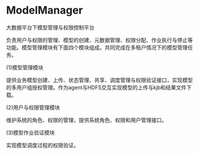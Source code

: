 # ModelManager
大数据平台下模型管理与权限控制平台

负责用户与权限的管理、模型的创建、元数据管理、权限分配、作业执行与停止等功能。模型管理模块有下面四个模块组成。共同完成在多租户情况下的模型管理任务。

(1)模型管理模块

提供业务模型创建、上传、状态管理、共享、调度管理与权限验证接口，实现模型的多用户组授权管理。作为agent与HDFS交互实现模型的上传与kjb和结果文件下载。

(2)用户与权限管理模块

维护系统的角色、权限的管理，提供系统角色、权限和用户管理接口。

(3)模型作业验证模块

实现模型调度过程的权限验证。
